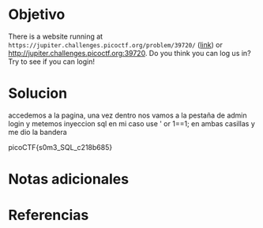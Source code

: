 # Objetivo
There is a website running at `https://jupiter.challenges.picoctf.org/problem/39720/` ([link](https://jupiter.challenges.picoctf.org/problem/39720/)) or http://jupiter.challenges.picoctf.org:39720. Do you think you can log us in? Try to see if you can login!
# Solucion
accedemos a la pagina, una vez dentro nos vamos a la pestaña de admin login y metemos inyeccion sql en mi caso use ' or 1==1; en ambas casillas y me dio la bandera

picoCTF{s0m3_SQL_c218b685}
# Notas adicionales

# Referencias